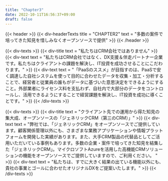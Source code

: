 ```yaml
---
title: "Chapter3"
date: 2022-10-11T16:56:37+09:00
draft: false
---
```


{{< header >}}
    {{< div-headerTexts
        title = "CHAPTER2"
        text = "多数の案件で培ってきた知見を惜しみなくオープンソースで提供"
    >}}
{{< /header >}}
 

{{< div-texts >}}
    {{< div-title
        text = "私たちはCRM会社ではありません"
     >}} 
    {{< div-text
        text = "私たちはCRM会社ではなく、DX支援＆伴走パートナー企業です。私たちはクライアントの課題を解決し、IT投資を成功させることにこだわります。"
     >}} 
    {{< div-text
        text = "「PaaSのススメ」が目指すのは、PaaSで安く調達した自社システムを使って目的に合わせたデータを収集・加工・分析することで、経営者と従業員の誰もがデータに基づいた意思決定をできるようにすること。外部業者にライセンス料を支払わず、自社内で大部分のデータをコントロールし、活用できるようにすることで経営課題を解決し、IT投資を成功に導くことです。"
     >}} 
{{< /div-texts >}}


{{< div-texts >}}
    {{< div-title
        text = "クライアント先での運用から得た知見の集大成、オープンソースの「ジェネリックCRM（第三のCRM）」"
     >}} 
    {{< div-text
        text = "弊社では、「ジェネリックCRM」をオープンソースでご提供しています。顧客関係管理以外にも、さまざまな業務アプリケーションや情報プラットフォームを開発した実績があります。また、大手CRM製品の代替品としてご活用いただいている事例もあります。多数の企業・案件で培ってきた知見を結集した「ジェネリックCRM」。マイクロソフトAzureを活用した高機能CRMソリューションの機能をオープンソースでご提供していますので、ご利用ください。 "
     >}} 
    {{< div-text
        text = "私たちは、すでに大きく結果の出ている機能以外にも、貴社の事業とゴールに合わせたオリジナルDXをご提案いたします。"
     >}} 
{{< /div-texts >}}
 


